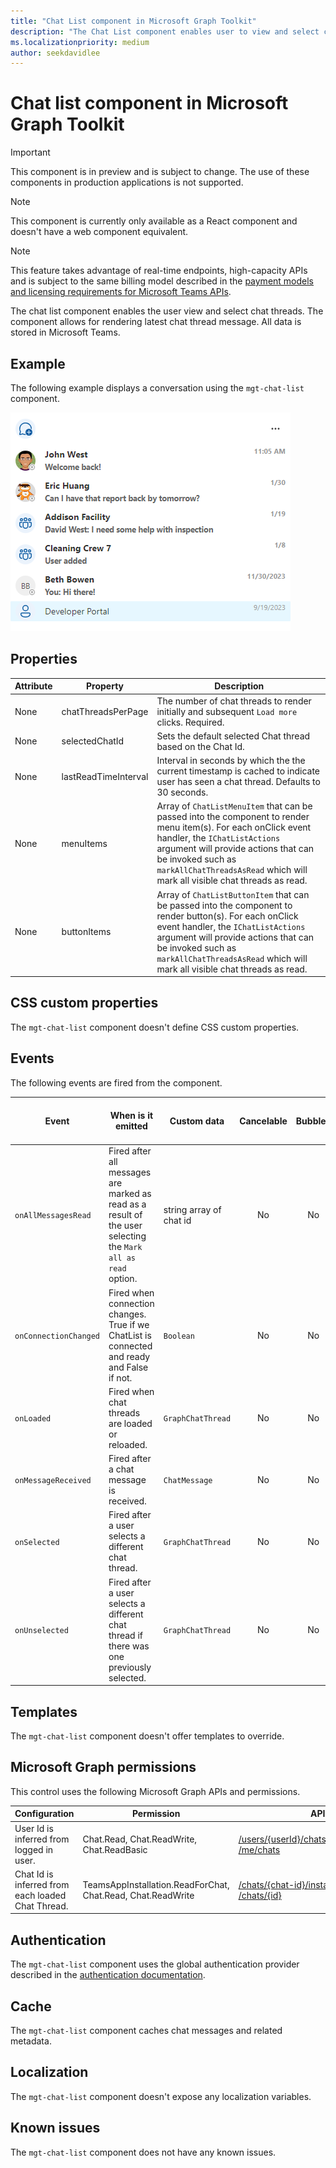 ```yaml
---
title: "Chat List component in Microsoft Graph Toolkit"
description: "The Chat List component enables user to view and select chat threads."
ms.localizationpriority: medium
author: seekdavidlee
---
```


# Chat list component in Microsoft Graph Toolkit

> [!IMPORTANT]
> This component is in preview and is subject to change. The use of these components in production applications is not supported.

> [!NOTE]
> This component is currently only available as a React component and doesn't have a web component equivalent.

> [!NOTE]
> This feature takes advantage of real-time endpoints, high-capacity APIs and is subject to the same billing model described in the [payment models and licensing requirements for Microsoft Teams APIs](/graph/teams-licenses).

The chat list component enables the user view and select chat threads. The component allows for rendering latest chat thread message. All data is stored in Microsoft Teams.

## Example

The following example displays a conversation using the `mgt-chat-list` component.

![A screenshot of a chat list component](./images/mgt-chat-list.png)

## Properties

| Attribute                         | Property            | Description                                                                                            |
| --------------------------------- | ------------------- | ------------------------------------------------------------------------------------------------------ |
| None                              | chatThreadsPerPage  | The number of chat threads to render initially and subsequent `Load more` clicks. Required. |
| None                              | selectedChatId  | Sets the default selected Chat thread based on the Chat Id. |
| None                              | lastReadTimeInterval  | Interval in seconds by which the the current timestamp is cached to indicate user has seen a chat thread. Defaults to 30 seconds. |
| None                              | menuItems           | Array of `ChatListMenuItem` that can be passed into the component to render menu item(s). For each onClick event handler, the `IChatListActions` argument will provide actions that can be invoked such as `markAllChatThreadsAsRead` which will mark all visible chat threads as read. |
| None                              | buttonItems         | Array of `ChatListButtonItem` that can be passed into the component to render button(s). For each onClick event handler, the `IChatListActions` argument will provide actions that can be invoked such as `markAllChatThreadsAsRead` which will mark all visible chat threads as read. |

## CSS custom properties

The `mgt-chat-list` component doesn't define CSS custom properties.

## Events

The following events are fired from the component.

| Event | When is it emitted | Custom data | Cancelable | Bubbles | Works with custom template |
| ------|-------------------|--------------|:-----------:|:---------:|:---------------------------:|
| `onAllMessagesRead` | Fired after all messages are marked as read as a result of the user selecting the `Mark all as read` option. | string array of chat id | No | No | No |
| `onConnectionChanged` | Fired when connection changes. True if we ChatList is connected and ready and False if not. | `Boolean` | No | No | No |
| `onLoaded` | Fired when chat threads are loaded or reloaded. | `GraphChatThread` | No | No | No |
| `onMessageReceived` | Fired after a chat message is received. | `ChatMessage` | No | No | No |
| `onSelected` | Fired after a user selects a different chat thread. | `GraphChatThread` | No | No | No |
| `onUnselected` | Fired after a user selects a different chat thread if there was one previously selected. | `GraphChatThread` | No | No | No |

## Templates

The `mgt-chat-list` component doesn't offer templates to override.

## Microsoft Graph permissions

This control uses the following Microsoft Graph APIs and permissions.

| Configuration | Permission | API |
| - | - | - |
| User Id is inferred from logged in user. | Chat.Read, Chat.ReadWrite, Chat.ReadBasic | [/users/{userId}/chats/getAllmessages](/graph/teams-changenotifications-chatmessage#subscribe-to-changes-at-the-user-level), [/me/chats](/graph/api/chat-list) |
| Chat Id is inferred from each loaded Chat Thread. | TeamsAppInstallation.ReadForChat, Chat.Read, Chat.ReadWrite | [/chats/{chat-id}/installedApps](/graph/api/chat-list-installedapps), [/chats/{id}](/graph/api/chat-get) |

## Authentication

The `mgt-chat-list` component uses the global authentication provider described in the [authentication documentation](../providers/providers.md).

## Cache

The `mgt-chat-list` component caches chat messages and related metadata.

## Localization

The `mgt-chat-list` component doesn't expose any localization variables.

## Known issues

The `mgt-chat-list` component does not have any known issues.
